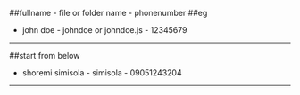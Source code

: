 ##fullname - file or folder name - phonenumber
##eg
- john doe - johndoe or johndoe.js - 12345679
--------------------------------------
##start from below
-  shoremi simisola - simisola     - 09051243204
---------------------------------------